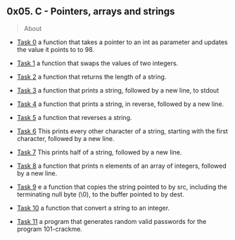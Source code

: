 ## 0x05. C - Pointers, arrays and strings

> About

 - [Task 0](/.0-reset_to_98.c)  a function that takes a pointer to an int as parameter and updates the value it points to to 98.
 
 - [Task 1](/.1-swap.c) a function that swaps the values of two integers.

 - [Task 2](/.2-strlen.c) a function that returns the length of a string.

  - [Task 3](/.3-puts.c)  a function that prints a string, followed by a new line, to stdout

  - [Task 4](/.4-print_rev.c) a function that prints a string, in reverse, followed by a new line.
 
  - [Task 5](./5-rev_string.c)  a function that reverses a string.

  - [Task 6](/.6-puts2.c) This prints every other character of a string, starting with the first character, followed by a new line.

  - [Task 7](/.7-puts_half.c) This  prints half of a string, followed by a new line.

  - [Task 8](/.8-print_array.c) a function that prints n elements of an array of integers, followed by a new line.

  - [Task 9](/.9-strcpy.c) e a function that copies the string pointed to by src, including the terminating null byte (\0), to the buffer pointed to by dest.

  - [Task 10](/.100-atoi.c) a function that convert a string to an integer.

  - [Task 11](/.101-keygen.c) a program that generates random valid passwords for the program 101-crackme.
